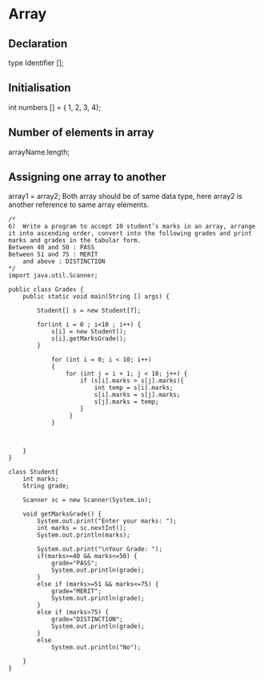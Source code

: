 # Array 

## Declaration
type Identifier [];

## Initialisation
int numbers [] = { 1, 2, 3, 4};

## Number of elements in array
arrayName.length;

## Assigning one array to another
array1 = array2;
Both array should be of same data type, here array2 is another reference to same array elements.

```
/*
6)	Write a program to accept 10 student’s marks in an array, arrange it into ascending order, convert into the following grades and print marks and grades in the tabular form.
Between 40 and 50 : PASS 
Between 51 and 75 : MERIT 
 	and above : DISTINCTION
*/
import java.util.Scanner;

public class Grades {
	public static void main(String [] args) {
			
		Student[] s = new Student[7];
		
		for(int i = 0 ; i<10 ; i++) {
			s[i] = new Student();
			s[i].getMarksGrade();
		}
		
			for (int i = 0; i < 10; i++) 
		    {
				for (int j = i + 1; j < 10; j++) { 
					if (s[i].marks > s[j].marks){
						int temp = s[i].marks;
		                s[i].marks = s[j].marks;
		                s[j].marks = temp;
		            }
		         }
		    }
		
		
		
	}
}

class Student{
	int marks;
	String grade;
	
	Scanner sc = new Scanner(System.in);
		
	void getMarksGrade() {
		System.out.print("Enter your marks: ");
		int marks = sc.nextInt();
		System.out.println(marks);
	
		System.out.print("\nYour Grade: ");
		if(marks>=40 && marks<=50) {
			grade="PASS";
			System.out.println(grade);
		}
		else if (marks>=51 && marks<=75) {
			grade="MERIT";
			System.out.println(grade);
		}
		else if (marks>75) {
			grade="DISTINCTION";
			System.out.println(grade);
		}
		else
			System.out.println("No");
		
	}
}

```
